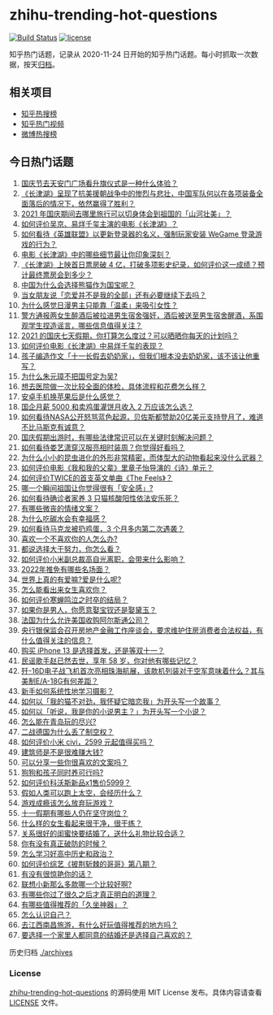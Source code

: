 # zhihu-trending-hot-questions

[![Build Status](https://github.com/justjavac/zhihu-trending-hot-questions/workflows/ci/badge.svg?branch=master)](https://github.com/justjavac/zhihu-trending-hot-questions/actions)
[![license](https://img.shields.io/github/license/justjavac/zhihu-trending-hot-questions)](https://github.com/justjavac/zhihu-trending-hot-questions/blob/master/LICENSE)

知乎热门话题，记录从 2020-11-24 日开始的知乎热门话题。每小时抓取一次数据，按天[归档](./archives)。

## 相关项目

- [知乎热搜榜](https://github.com/justjavac/zhihu-trending-top-search)
- [知乎热门视频](https://github.com/justjavac/zhihu-trending-hot-video)
- [微博热搜榜](https://github.com/justjavac/weibo-trending-hot-search)

## 今日热门话题

<!-- BEGIN -->
<!-- 最后更新时间 Sat Oct 02 2021 06:01:53 GMT+0800 (China Standard Time) -->

1. [国庆节去天安门广场看升旗仪式是一种什么体验？](https://www.zhihu.com/question/485008530)
1. [《长津湖》呈现了抗美援朝战争中的惨烈与悲壮，中国军队何以在各项装备全面落后的情况下，依然赢得了胜利？](https://www.zhihu.com/question/489832711)
1. [2021 年国庆期间去哪里旅行可以切身体会到祖国的「山河壮美」？](https://www.zhihu.com/question/485560551)
1. [如何评价吴京、易烊千玺主演的电影《长津湖》？](https://www.zhihu.com/question/457460328)
1. [如何看待《英雄联盟》以更新登录器的名义，强制玩家安装 WeGame 登录游戏的行为？](https://www.zhihu.com/question/489272080)
1. [电影《长津湖》中的哪些细节最让你印象深刻？](https://www.zhihu.com/question/488769477)
1. [《长津湖》上映首日票房破 4 亿，打破多项影史纪录，如何评价这一成绩？预计最终票房会到多少？](https://www.zhihu.com/question/490123035)
1. [中国为什么会选择熊猫作为国宝呢？](https://www.zhihu.com/question/20432874)
1. [当女朋友说「恋爱并不是我的全部」还有必要继续下去吗？](https://www.zhihu.com/question/485949394)
1. [为什么感觉日漫男主只能靠「温柔」来吸引女性？](https://www.zhihu.com/question/489140221)
1. [警方通报两女生醉酒后被拉进男生宿舍强奸，酒后被送至男生宿舍醒酒，系围观学生捏造谣言，哪些信息值得关注？](https://www.zhihu.com/question/489676822)
1. [2021 的国庆七天假期，你打算怎么度过？可以晒晒你每天的计划吗？](https://www.zhihu.com/question/489147712)
1. [如何评价电影《长津湖》中易烊千玺的表现？](https://www.zhihu.com/question/489838802)
1. [孩子编造作文「十一长假去奶奶家」，但我们根本没去奶奶家，该不该让他重写？](https://www.zhihu.com/question/489760728)
1. [为什么朱元璋不把国号定为吴?](https://www.zhihu.com/question/464603475)
1. [想去医院做一次比较全面的体检，具体流程和花费怎么样？](https://www.zhihu.com/question/22714441)
1. [安卓手机换苹果后是什么感觉？](https://www.zhihu.com/question/313732168)
1. [国企月薪 5000 和卖鸡蛋灌饼月收入 2 万应该怎么选？](https://www.zhihu.com/question/489234967)
1. [如何看待NASA公开怒骂蓝色起源，贝佐斯都赞助20亿美元支持登月了，难道不比马斯克有诚意？](https://www.zhihu.com/question/490021871)
1. [国庆假期出游时，有哪些法律常识可以在关键时刻解决问题？](https://www.zhihu.com/question/489916544)
1. [如何看待娄艺潇穿汉服亮相时装周？你觉得好看吗？](https://www.zhihu.com/question/489390731)
1. [为什么小小的昆虫进化的外形非常精密，而体型大的动物看起来没什么武器？](https://www.zhihu.com/question/375814446)
1. [如何评价电影《我和我的父辈》里章子怡导演的《诗》单元？](https://www.zhihu.com/question/489388380)
1. [如何评价TWICE的首支英文单曲《The Feels》？](https://www.zhihu.com/question/490103527)
1. [哪一个瞬间祖国让你觉得很有「安全感」?](https://www.zhihu.com/question/489588735)
1. [如何看待确诊者家养 3 只猫核酸阳性依法安乐死？](https://www.zhihu.com/question/489620327)
1. [有哪些微丧的情绪文案？](https://www.zhihu.com/question/481517252)
1. [为什么吃碳水会有幸福感？](https://www.zhihu.com/question/488939138)
1. [如何看待马克龙被扔鸡蛋，3 个月多内第二次遇袭？](https://www.zhihu.com/question/489388114)
1. [喜欢一个不喜欢你的人怎么办?](https://www.zhihu.com/question/486143456)
1. [都说选择大于努力，你怎么看？](https://www.zhihu.com/question/488379907)
1. [如何评价小米副总裁高自光离职，会带来什么影响？](https://www.zhihu.com/question/489982767)
1. [2022年推免有哪些名场面？](https://www.zhihu.com/question/489093855)
1. [世界上真的有爱嘛?爱是什么呢?](https://www.zhihu.com/question/490085179)
1. [怎么能看出来女生喜欢你？](https://www.zhihu.com/question/453143428)
1. [如何评价寒蝉鸣泣之时卒的结局？](https://www.zhihu.com/question/490057478)
1. [如果你是男人，你愿意娶宝钗还是娶黛玉？](https://www.zhihu.com/question/325044144)
1. [法国为什么允许美国收购阿尔斯通公司？](https://www.zhihu.com/question/411694570)
1. [央行银保监会召开房地产金融工作座谈会，要求维护住房消费者合法权益，有什么值得关注的信息？](https://www.zhihu.com/question/489815944)
1. [购买 iPhone 13 是选择首发，还是等双十一？](https://www.zhihu.com/question/471858212)
1. [民谣歌手赵已然去世，享年 58 岁，你对他有哪些记忆？](https://www.zhihu.com/question/489976454)
1. [歼-16D电子战飞机首次亮相珠海航展，该款机列装对于空军意味着什么？其与美制E/A-18G有何差距？](https://www.zhihu.com/question/489819319)
1. [新手如何系统性地学习摄影？](https://www.zhihu.com/question/36095338)
1. [如何以「我的猫不对劲，我怀疑它暗恋我」为开头写一个故事？](https://www.zhihu.com/question/435747865)
1. [如何以「听说，我是你的小说男主？」为开头写一个小说？](https://www.zhihu.com/question/488099382)
1. [怎么能在青岛玩的尽兴?](https://www.zhihu.com/question/450854317)
1. [二战德国为什么丢了制空权？](https://www.zhihu.com/question/373586694)
1. [如何评价小米 civi，2599 元起值得买吗？](https://www.zhihu.com/question/489325227)
1. [建筑师是不是很难赚大钱?](https://www.zhihu.com/question/478043426)
1. [可以分享一些你很喜欢的文案吗？](https://www.zhihu.com/question/480030026)
1. [狗狗和孩子同时养可行吗?](https://www.zhihu.com/question/482888903)
1. [如何评价科沃斯新品x1售价5999？](https://www.zhihu.com/question/487136846)
1. [假如人类可以跑上太空，会经历什么？](https://www.zhihu.com/question/490037728)
1. [游戏成瘾该怎么放弃玩游戏？](https://www.zhihu.com/question/325376424)
1. [十一假期有哪些人仍在坚守岗位？](https://www.zhihu.com/question/489145028)
1. [什么样的女生看起来很干净，很干练？](https://www.zhihu.com/question/23796174)
1. [关系很好的闺蜜快要结婚了，送什么礼物比较合适？](https://www.zhihu.com/question/313102660)
1. [你有没有真正破防的时候？](https://www.zhihu.com/question/441031900)
1. [怎么学习好高中历史和政治？](https://www.zhihu.com/question/31625328)
1. [如何评价综艺《披荆斩棘的哥哥》第八期？](https://www.zhihu.com/question/488853001)
1. [有没有很惊艳你的话？](https://www.zhihu.com/question/431276841)
1. [联想小新那么多款哪一个比较好啊?](https://www.zhihu.com/question/446796390)
1. [有哪些你过了很久之后才真正明白的道理？](https://www.zhihu.com/question/479342111)
1. [有哪些值得推荐的「久坐神器」？](https://www.zhihu.com/question/25573389)
1. [怎么认识自己？](https://www.zhihu.com/question/20289916)
1. [去江西南昌旅游，有什么好玩值得推荐的地方吗？](https://www.zhihu.com/question/348057500)
1. [要选择一个家里人都同意的结婚还是选择自己喜欢的？](https://www.zhihu.com/question/482478082)

<!-- END -->

历史归档 [./archives](./archives)

### License

[zhihu-trending-hot-questions](https://github.com/justjavac/zhihu-trending-hot-questions)
的源码使用 MIT License 发布。具体内容请查看 [LICENSE](./LICENSE) 文件。
